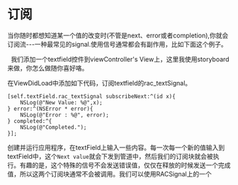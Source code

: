 # 订阅
当你随时都想知道某一个值的改变时(不管是next、error或者completion),你就会订阅流---一种最常见的signal.使用信号通常都会有副作用，比如下面这个例子。

&nbsp;&nbsp;我们添加一个textfield控件到viewController's View上，这里我使用storyboard来做，你怎么做随你喜好咯。

在ViewDidLoad中添加如下代码，订阅textfield的rac_textSignal。

```
[self.textField.rac_textSignal subscribeNext:^(id x){
    NSLog(@"New Value: %@",x);
} error:^(NSError * error){
    NSLog(@"Error : %@", error);
} completed:^{
    NSLog(@"Completed.");
}];
```

创建并运行应用程序，在textField上输入一些内容。每一次每一个新的值输入到textField中，这个`Next value`就会下发到管道中，然后我们的订阅块就会被执行。有趣的是，这个特殊的信号不会发送错误值，仅仅在释放的时候发送一个完成值，所以这两个订阅块通常不会被调用。我们可以使用RACSignal上的一个

